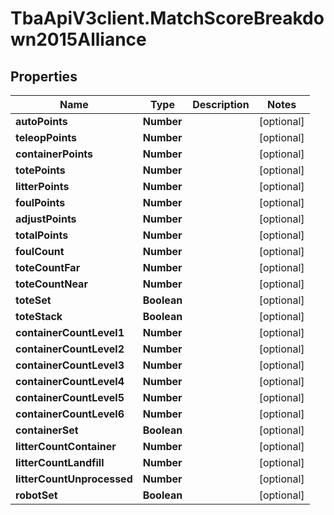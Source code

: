 # TbaApiV3client.MatchScoreBreakdown2015Alliance

## Properties

Name | Type | Description | Notes
------------ | ------------- | ------------- | -------------
**autoPoints** | **Number** |  | [optional] 
**teleopPoints** | **Number** |  | [optional] 
**containerPoints** | **Number** |  | [optional] 
**totePoints** | **Number** |  | [optional] 
**litterPoints** | **Number** |  | [optional] 
**foulPoints** | **Number** |  | [optional] 
**adjustPoints** | **Number** |  | [optional] 
**totalPoints** | **Number** |  | [optional] 
**foulCount** | **Number** |  | [optional] 
**toteCountFar** | **Number** |  | [optional] 
**toteCountNear** | **Number** |  | [optional] 
**toteSet** | **Boolean** |  | [optional] 
**toteStack** | **Boolean** |  | [optional] 
**containerCountLevel1** | **Number** |  | [optional] 
**containerCountLevel2** | **Number** |  | [optional] 
**containerCountLevel3** | **Number** |  | [optional] 
**containerCountLevel4** | **Number** |  | [optional] 
**containerCountLevel5** | **Number** |  | [optional] 
**containerCountLevel6** | **Number** |  | [optional] 
**containerSet** | **Boolean** |  | [optional] 
**litterCountContainer** | **Number** |  | [optional] 
**litterCountLandfill** | **Number** |  | [optional] 
**litterCountUnprocessed** | **Number** |  | [optional] 
**robotSet** | **Boolean** |  | [optional] 



